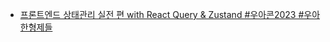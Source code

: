- [프론트엔드 상태관리 실전 편 with React Query & Zustand #우아콘2023 #우아한형제들](https://www.youtube.com/watch?v=nkXIpGjVxWU)
